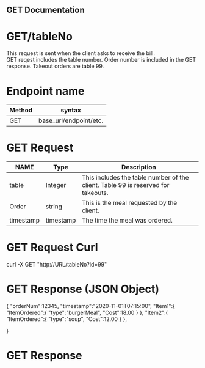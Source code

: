 ## GET Documentation  

# GET/tableNo  
This request is sent when the client asks to receive the bill.  
GET reqest includes the table number. Order number is included in the GET response. Takeout orders are table 99.  


# Endpoint name

Method | syntax
----- | ----------
GET | base_url/endpoint/etc.

# GET Request  
NAME  | Type  | Description  
----- | ----| -----  
table | Integer | This includes the table number of the client. Table 99 is reserved for takeouts.  
Order  | string | This is the meal requested by the client.  
timestamp | timestamp | The time the meal was ordered.



# GET Request Curl
curl -X GET "http://URL/tableNo?id=99"  

# GET Response (JSON Object)  
{
   "orderNum":12345,
   "timestamp":"2020-11-01T07:15:00",
   "Item1":{
   	"ItemOrdered":{
     	"type":"burgerMeal",
     	"Cost":18.00
  	}
   },
   "Item2":{
   	"ItemOrdered":{
     	"type":"soup",
     	"Cost":12.00
  	}
   },

}

  
  
  
  
  
# GET Response  




